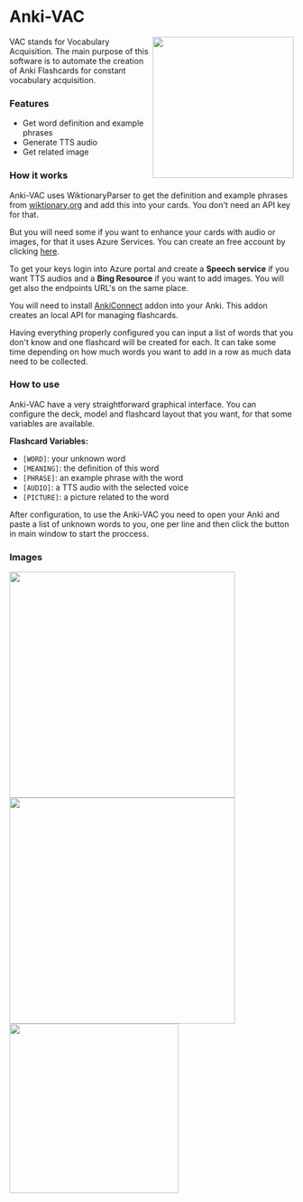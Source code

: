 # Anki-VAC

<img src="https://i.imgur.com/jxPSxue.png" width="250px" align="right"/>

VAC stands for Vocabulary Acquisition. The main purpose of this software is to automate the creation of Anki Flashcards for constant vocabulary acquisition.

### Features
- Get word definition and example phrases
- Generate TTS audio
- Get related image

### How it works
Anki-VAC uses WiktionaryParser to get the definition and example phrases from <a href="https://wiktionary.org">wiktionary.org</a> and add this into your cards. You don't need an API key for that.

But you will need some if you want to enhance your cards with audio or images, for that it uses Azure Services. You can create an free account by clicking <a href="https://azure.microsoft.com/en-in/free/">here</a>.

To get your keys login into Azure portal and create a **Speech service** if you want TTS audios and a **Bing Resource** if you want to add images. You will get also the endpoints URL's on the same place.

You will need to install <a href="https://ankiweb.net/shared/info/2055492159">AnkiConnect</a> addon into your Anki. This addon creates an local API for managing flashcards.

Having everything properly configured you can input a list of words that you don't know and one flashcard will be created for each. It can take some time depending on how much words you want to add in a row as much data need to be collected.

### How to use
Anki-VAC have a very straightforward graphical interface. You can configure the deck, model and flashcard layout that you want, for that some variables are available.

**Flashcard Variables:**
- `[WORD]`: your unknown word
- `[MEANING]`: the definition of this word
- `[PHRASE]`: an example phrase with the word
- `[AUDIO]`: a TTS audio with the selected voice
- `[PICTURE]`: a picture related to the word 

After configuration, to use the Anki-VAC you need to open your Anki and paste a list of unknown words to you, one per line and then click the button in main window to start the proccess.

### Images
<img src="https://i.imgur.com/N1UQDOf.png" width="400px"/><br>
<img src="https://i.imgur.com/jJ8n4LC.png" width="400px"/><br>
<img src="https://i.imgur.com/q49PdNv.png" width="300px"/>


